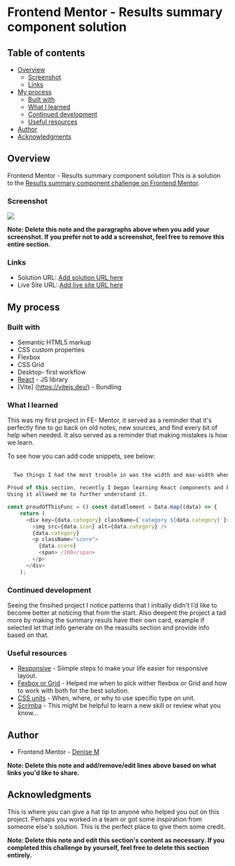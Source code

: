 # Frontend Mentor - Results summary component solution

## Table of contents

- [Overview](#overview)
  - [Screenshot](#screenshot)
  - [Links](#links)
- [My process](#my-process)
  - [Built with](#built-with)
  - [What I learned](#what-i-learned)
  - [Continued development](#continued-development)
  - [Useful resources](#useful-resources)
- [Author](#author)
- [Acknowledgments](#acknowledgments)

## Overview

Frontend Mentor - Results summary component solution
This is a solution to the [Results summary component challenge on Frontend Mentor](https://www.frontendmentor.io/challenges/results-summary-component-CE_K6s0maV).

### Screenshot

![](./screenshot.jpg)

**Note: Delete this note and the paragraphs above when you add your screenshot. If you prefer not to add a screenshot, feel free to remove this entire section.**

### Links

- Solution URL: [Add solution URL here](https://your-solution-url.com)
- Live Site URL: [Add live site URL here](https://your-live-site-url.com)

## My process

### Built with

- Semantic HTML5 markup
- CSS custom properties
- Flexbox
- CSS Grid
- Desktop- first workflow
- [React](https://reactjs.org/) - JS library
- [Vite] (https://vitejs.dev/) - Bundling

### What I learned

This was my first project in FE- Mentor, it served as a reminder that it's perfectly fine to go back on old notes, new sources, and find every bit of help when needed.
It also served as a reminder that making mistakes is how we learn.

To see how you can add code snippets, see below:

```html you may have noticed I went into it with a React approach for the UI content, React was new so figuring out how JSX worked when it comes html was an interesting experience, project definetly helped solidify the way html and javascript interact.

```

```css
  Two things I had the most trouble in was the width and max-width when making it responsive, I didn't have as much of an understand when it comes to width, and max-width, that sent me to do some reasearch. I went from developer websites like w3schools, develeoper mozilla, to reviweing on css basics through youtube.

```

```js
Proud of this section, recently I began learning React components and better understanding .map() to make code dynamically.
Using it allowed me to further understand it.

const proudOfThisFunc = () const dataElement = Data.map((data) => {
    return (
      <div key={data.category} className={`category ${data.category}`}>
        <img src={data.icon} alt={data.category} />
        {data.category}
        <p className="score">
          {data.score}
          <span> /100</span>
        </p>
      </div>
    );
```

### Continued development

Seeing the finsihed project I notice patterns that I initially didn't I'd like to become better at noticing that from the start. Also deepent the project a tad more by making the summary resuls have their own card, example if selected let that info generate on the reasults section and provide info based on that.

### Useful resources

- [Responsive](https://www.youtube.com/watch?v=VQraviuwbzU&t=293s) - Siimple steps to make your life easier for responsive layout.
- [Fexbox or Grid](https://www.youtube.com/watch?v=3elGSZSWTbM) - Helped me when to pick wither flexbox or Grid and how to work with both for the best solution.
- [CSS units](https://www.youtube.com/watch?v=N5wpD9Ov_To) - When, where, or why to use specific type on unit.
- [Scrimba](https://scrimba.com/allcourses) - This might be helpful to learn a new skill or review what you know...

## Author

- Frontend Mentor - [Denise M](https://www.frontendmentor.io/profile/moncadad)

**Note: Delete this note and add/remove/edit lines above based on what links you'd like to share.**

## Acknowledgments

This is where you can give a hat tip to anyone who helped you out on this project. Perhaps you worked in a team or got some inspiration from someone else's solution. This is the perfect place to give them some credit.

**Note: Delete this note and edit this section's content as necessary. If you completed this challenge by yourself, feel free to delete this section entirely.**
